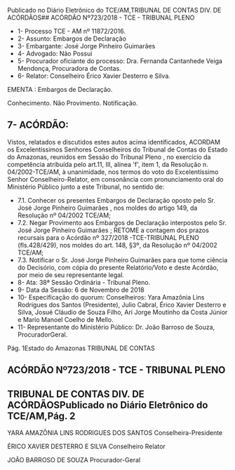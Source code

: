 Publicado  no  Diário Eletrônico do TCE/AM,TRIBUNAL DE CONTAS DIV. DE  ACÓRDÃOS## ACÓRDÃO Nº723/2018 - TCE - TRIBUNAL PLENO

- 1- Processo TCE - AM nº 11872/2016.
- 2- Assunto: Embargos de Declaração
- 3- Embargante: José Jorge Pinheiro Guimarães
- 4- Advogado: Não Possui
- 5- Procurador  oficiante  do  processo: Dra.  Fernanda  Cantanhede  Veiga  Mendonça, Procuradora de Contas.
- 6- Relator: Conselheiro Érico Xavier Desterro e Silva.

EMENTA : Embargos de Declaração.

Conhecimento. Não Provimento. Notificação.

## 7- ACÓRDÃO:

Vistos, relatados e discutidos estes autos acima identificados, ACORDAM os Excelentíssimos Senhores Conselheiros do Tribunal de Contas do Estado do Amazonas, reunidos  em  Sessão  do Tribunal  Pleno ,  no  exercício  da  competência  atribuída  pelo art.11,  III,  alínea  'f',  item  1,  da  Resolução  n.  04/2002-TCE/AM, à  unanimidade, nos termos  do  voto  do  Excelentíssimo  Senhor  Conselheiro-Relator,  em  consonância  com pronunciamento oral do Ministério Público junto a este Tribunal, no sentido de:

- 7.1. Conhecer os presentes Embargos de Declaração oposto pelo Sr. José Jorge Pinheiro Guimarães ,  nos moldes do artigo 149, da Resolução nº 04/2002 TCE/AM;
- 7.2. Negar Provimento aos Embargos de Declaração interpostos pelo Sr. José  Jorge  Pinheiro Guimarães ; RETOME a  contagem  dos  prazos recursais para o Acórdão nº 327/2018 -TCE-TRIBUNAL  PLENO (fls.428/429),  nos  moldes  do  art.  148,  §3º,  da  Resolução  nº  04/2002 TCE/AM;
- 7.3. Notificar o Sr. José Jorge Pinheiro Guimarães para que tome ciência do Decisório, com cópia do presente Relatório/Voto e deste Acórdão, por meio de seu representante legal.
- 8- Ata: 38ª Sessão Ordinária - Tribunal Pleno.
- 9- Data da Sessão: 6 de Novembro de 2018
- 10-  Especificação  do  quorum: Conselheiros: Yara  Amazônia  Lins  Rodrigues  dos Santos  (Presidente),  Julio  Cabral,  Érico  Xavier  Desterro  e  Silva,  Josué  Cláudio  de Souza Filho, Ari Jorge Moutinho da Costa Júnior e Mario Manoel Coelho de Mello.
- 11-  Representante do Ministério Público: Dr. João Barroso de Souza, ProcuradorGeral.

Pág. 1Estado do Amazonas TRIBUNAL DE CONTAS

## ACÓRDÃO Nº723/2018 - TCE - TRIBUNAL PLENO

## TRIBUNAL DE CONTAS DIV. DE  ACÓRDÃOSPublicado  no  Diário Eletrônico do TCE/AM,Pág. 2

YARA AMAZÔNIA LINS RODRIGUES DOS SANTOS Conselheira-Presidente

ÉRICO XAVIER DESTERRO E SILVA Conselheiro Relator

JOÃO BARROSO DE SOUZA Procurador-Geral